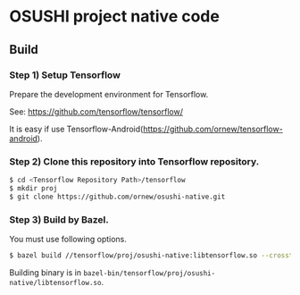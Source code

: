 # OSUSHI project native code

## Build

### Step 1) Setup Tensorflow

Prepare the development environment for Tensorflow.

See: https://github.com/tensorflow/tensorflow/

It is easy if use Tensorflow-Android(https://github.com/ornew/tensorflow-android).

### Step 2) Clone this repository into Tensorflow repository.

```sh
$ cd <Tensorflow Repository Path>/tensorflow
$ mkdir proj
$ git clone https://github.com/ornew/osushi-native.git
```

### Step 3) Build by Bazel.

You must use following options.

```sh
$ bazel build //tensorflow/proj/osushi-native:libtensorflow.so --crosstool_top=//external:android/crosstool --cpu=armeabi-v7a --host_crosstool_top=@bazel_tools//tools/cpp:toolchain
```

Building binary is in `bazel-bin/tensorflow/proj/osushi-native/libtensorflow.so`.

